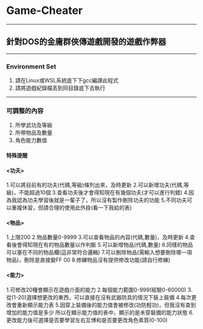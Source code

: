 # Game-Cheater
***
## 針對DOS的金庸群俠傳遊戲開發的遊戲作弊器
***
### Environment Set
1. 請在Linux或WSL系統底下下gcc編譯此程式
2. 請將遊戲紀錄檔丟到同目錄底下去執行
***
### 可調整的內容
1. 所學武功及等級
2. 所帶物品及數量
3. 角色能力數值

#### 特殊提醒
#### <功夫>
1.可以將目前有的功夫(代碼,等級)條列出來，及時更新
2.可以新增功夫(代碼,等級)，不能超過10個
3.查看功夫後才會得知現在有幾個功夫(才可以進行判錯)
4.因為我認為功夫學習後就是一輩子了，所以沒有製作刪除功夫的功能
5.不同功夫可以重複休習，但請合理的使用此外掛(看一下我給的表)

#### <物品>
1.上限200
2.物品數量0-9999
3.可以查看物品的內容(代碼,數量)，及時更新
4.查看後會得知現在有的物品數量以作判斷
5.可以新增物品(代碼,數量)
6.同樣的物品可以塞在不同的物品欄(這非常符合邏輯)
7.可以刪除物品(需輸入想要刪除哪一項物品)，刪除是直接變FF 00
8.修練物品沒有提供修改功能(請自行修練)

#### <能力>
1.可修改20種會顯示在遊戲介面的能力
2.每個能力範圍0-999(經驗0-60000)
3.從(1-20)選擇想更改的東西，可以直接在沒有武器防具的情況下裝上裝備
4.每次更改會重新顯示能力表
5.因穿上裝備後的能力值會被修改(功防輕功)，但我沒有查到增加的能力值是多少
  所以在顯示能力值的表中，顯示的是未穿裝備的能力狀態
6.更改能力後可選擇是否要學習左右互博和是否要更改角色素質(0-100)
